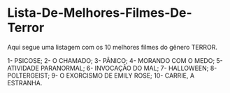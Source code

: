 # Lista-De-Melhores-Filmes-De-Terror
Aqui segue uma listagem com os 10 melhores filmes do gênero TERROR.


1- PSICOSE;
2- O CHAMADO;
3- PÂNICO;
4- MORANDO COM O MEDO;
5- ATIVIDADE PARANORMAL;
6- INVOCAÇÃO DO MAL;
7- HALLOWEEN;
8- POLTERGEIST;
9- O EXORCISMO DE EMILY ROSE;
10- CARRIE, A ESTRANHA.
